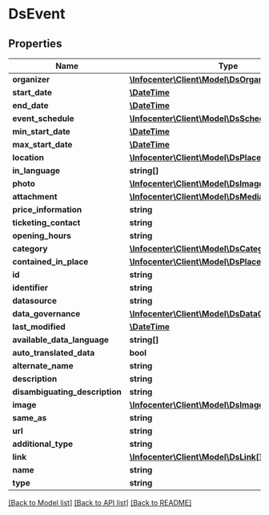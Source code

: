 # DsEvent

## Properties
Name | Type | Description | Notes
------------ | ------------- | ------------- | -------------
**organizer** | [**\Infocenter\Client\Model\DsOrganization**](DsOrganization.md) |  | [optional] 
**start_date** | [**\DateTime**](\DateTime.md) |  | [optional] 
**end_date** | [**\DateTime**](\DateTime.md) |  | [optional] 
**event_schedule** | [**\Infocenter\Client\Model\DsSchedule[]**](DsSchedule.md) |  | [optional] 
**min_start_date** | [**\DateTime**](\DateTime.md) |  | [optional] 
**max_start_date** | [**\DateTime**](\DateTime.md) |  | [optional] 
**location** | [**\Infocenter\Client\Model\DsPlaceMember**](DsPlaceMember.md) |  | [optional] 
**in_language** | **string[]** |  | [optional] 
**photo** | [**\Infocenter\Client\Model\DsImageObjectSimplex[]**](DsImageObjectSimplex.md) |  | [optional] 
**attachment** | [**\Infocenter\Client\Model\DsMediaObjectSimplex[]**](DsMediaObjectSimplex.md) |  | [optional] 
**price_information** | **string** |  | [optional] 
**ticketing_contact** | **string** |  | [optional] 
**opening_hours** | **string** |  | [optional] 
**category** | [**\Infocenter\Client\Model\DsCategorySimplex[]**](DsCategorySimplex.md) |  | [optional] 
**contained_in_place** | [**\Infocenter\Client\Model\DsPlaceSimplex[]**](DsPlaceSimplex.md) |  | [optional] 
**id** | **string** |  | [optional] 
**identifier** | **string** |  | [optional] 
**datasource** | **string** |  | [optional] 
**data_governance** | [**\Infocenter\Client\Model\DsDataGovernance**](DsDataGovernance.md) |  | [optional] 
**last_modified** | [**\DateTime**](\DateTime.md) |  | [optional] 
**available_data_language** | **string[]** |  | [optional] 
**auto_translated_data** | **bool** |  | [optional] 
**alternate_name** | **string** |  | [optional] 
**description** | **string** |  | [optional] 
**disambiguating_description** | **string** |  | [optional] 
**image** | [**\Infocenter\Client\Model\DsImageObjectSimplex**](DsImageObjectSimplex.md) |  | [optional] 
**same_as** | **string** |  | [optional] 
**url** | **string** |  | [optional] 
**additional_type** | **string** |  | [optional] 
**link** | [**\Infocenter\Client\Model\DsLink[]**](DsLink.md) |  | [optional] 
**name** | **string** |  | [optional] 
**type** | **string** |  | [optional] 

[[Back to Model list]](../../README.md#documentation-for-models) [[Back to API list]](../../README.md#documentation-for-api-endpoints) [[Back to README]](../../README.md)

